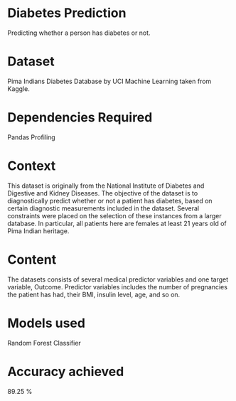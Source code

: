 # Diabetes Prediction
Predicting whether a person has diabetes or not.

# Dataset
Pima Indians Diabetes Database by UCI Machine Learning taken from Kaggle.

# Dependencies Required
Pandas Profiling

# Context
This dataset is originally from the National Institute of Diabetes and Digestive and Kidney Diseases. The objective of the dataset is to diagnostically predict whether or not a patient has diabetes, based on certain diagnostic measurements included in the dataset. Several constraints were placed on the selection of these instances from a larger database. In particular, all patients here are females at least 21 years old of Pima Indian heritage.

# Content
The datasets consists of several medical predictor variables and one target variable, Outcome. Predictor variables includes the number of pregnancies the patient has had, their BMI, insulin level, age, and so on.

# Models used
Random Forest Classifier

# Accuracy achieved
89.25 %
